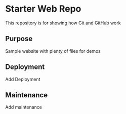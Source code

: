# Starter Web Repo

This repository is for showing how Git and GitHub work

## Purpose

Sample website with plenty of files for demos

## Deployment

Add Deployment

## Maintenance

Add maintenance
